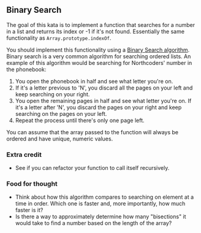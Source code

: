 ## Binary Search

The goal of this kata is to implement a function that searches for a number in a list and returns its index or -1 if it's not found. Essentially the same functionality as `Array.prototype.indexOf`.

You should implement this functionality using a [Binary Search algorithm](https://en.wikipedia.org/wiki/Binary_search_algorithm). Binary search is a very common algorithm for searching ordered lists. An example of this algorithm would be searching for Northcoders' number in the phonebook:
1. You open the phonebook in half and see what letter you're on. 
2. If it's a letter previous to 'N', you discard all the pages on your left and keep searching on your right.
3. You open the remaining pages in half and see what letter you're on. If it's a letter after 'N', you discard the pages on your right and keep searching on the pages on your left.
4. Repeat the process until there's only one page left.

You can assume that the array passed to the function will always be ordered and have unique, numeric values.

### Extra credit

- See if you can refactor your function to call itself recursively.

### Food for thought
- Think about how this algorithm compares to searching on element at a time in order. Which one is faster and, more importantly, how much faster is it?
- Is there a way to approximately determine how many "bisections" it would take to find a number based on the length of the array?